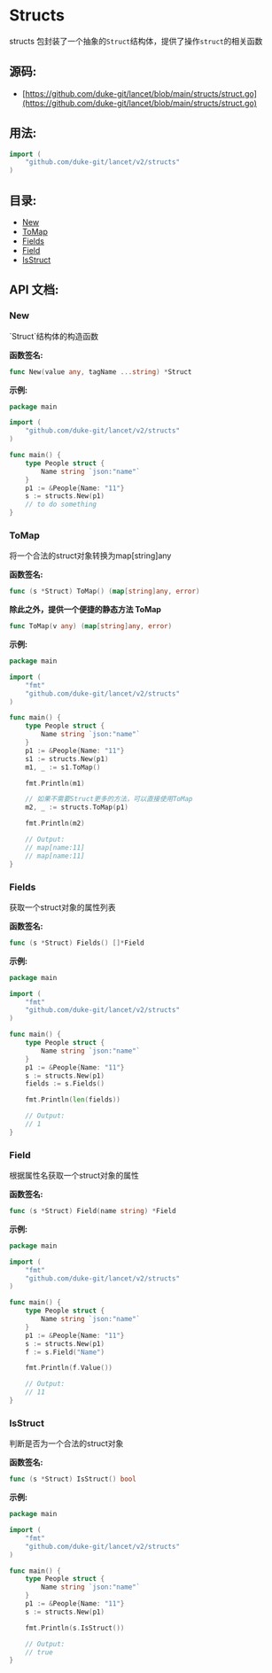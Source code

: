 # Structs

structs 包封装了一个抽象的`Struct`结构体，提供了操作`struct`的相关函数

<div STYLE="page-break-after: always;"></div>

## 源码:

-   [https://github.com/duke-git/lancet/blob/main/structs/struct.go](https://github.com/duke-git/lancet/blob/main/structs/struct.go)

<div STYLE="page-break-after: always;"></div>

## 用法:

```go
import (
    "github.com/duke-git/lancet/v2/structs"
)
```

<div STYLE="page-break-after: always;"></div>

## 目录:

-   [New](#New)
-   [ToMap](#ToMap)
-   [Fields](#Fields)
-   [Field](#Field)
-   [IsStruct](#IsStruct)

<div STYLE="page-break-after: always;"></div>

## API 文档:

### <span id="New">New</span>

<p>`Struct`结构体的构造函数</p>

<b>函数签名:</b>

```go
func New(value any, tagName ...string) *Struct
```

<b>示例:</b>

```go
package main

import (
    "github.com/duke-git/lancet/v2/structs"
)

func main() {
    type People struct {
        Name string `json:"name"`
    }
    p1 := &People{Name: "11"}
    s := structs.New(p1)
    // to do something
}
```

### <span id="ToMap">ToMap</span>

<p>将一个合法的struct对象转换为map[string]any</p>

<b>函数签名:</b>

```go
func (s *Struct) ToMap() (map[string]any, error)
```

<b>除此之外，提供一个便捷的静态方法 ToMap</b>

```go
func ToMap(v any) (map[string]any, error)
```

<b>示例:</b>

```go
package main

import (
    "fmt"
    "github.com/duke-git/lancet/v2/structs"
)

func main() {
    type People struct {
        Name string `json:"name"`
    }
    p1 := &People{Name: "11"}
    s1 := structs.New(p1)
    m1, _ := s1.ToMap()

    fmt.Println(m1)

    // 如果不需要Struct更多的方法，可以直接使用ToMap
    m2, _ := structs.ToMap(p1)

    fmt.Println(m2)

    // Output:
    // map[name:11]
    // map[name:11]
}
```

### <span id="Fields">Fields</span>

<p>获取一个struct对象的属性列表</p>

<b>函数签名:</b>

```go
func (s *Struct) Fields() []*Field
```

<b>示例:</b>

```go
package main

import (
    "fmt"
    "github.com/duke-git/lancet/v2/structs"
)

func main() {
    type People struct {
        Name string `json:"name"`
    }
    p1 := &People{Name: "11"}
    s := structs.New(p1)
    fields := s.Fields()

    fmt.Println(len(fields))

    // Output:
    // 1
}
```

### <span id="Field">Field</span>

<p>根据属性名获取一个struct对象的属性</p>

<b>函数签名:</b>

```go
func (s *Struct) Field(name string) *Field
```

<b>示例:</b>

```go
package main

import (
    "fmt"
    "github.com/duke-git/lancet/v2/structs"
)

func main() {
    type People struct {
        Name string `json:"name"`
    }
    p1 := &People{Name: "11"}
    s := structs.New(p1)
    f := s.Field("Name")

    fmt.Println(f.Value())

    // Output:
    // 11
}
```

### <span id="IsStruct">IsStruct</span>

<p>判断是否为一个合法的struct对象</p>

<b>函数签名:</b>

```go
func (s *Struct) IsStruct() bool
```

<b>示例:</b>

```go
package main

import (
    "fmt"
    "github.com/duke-git/lancet/v2/structs"
)

func main() {
    type People struct {
        Name string `json:"name"`
    }
    p1 := &People{Name: "11"}
    s := structs.New(p1)

    fmt.Println(s.IsStruct())

    // Output:
    // true
}
```

